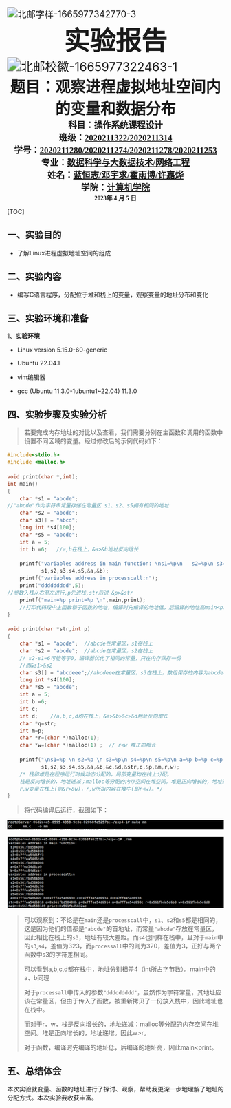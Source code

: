 <img src="C:\Users\wythedee\Desktop\模板.assets\北邮字样-1665977342770-3.jpg" alt="北邮字样-1665977342770-3" style="zoom:150%;" />

<center><b><span style='font-size:60px;font-family:微软雅黑;'>实验报告</span></b></center>

<img src="C:\Users\wythedee\Desktop\模板.assets\北邮校徽-1665977322463-1.jpg" alt="北邮校徽-1665977322463-1" style="zoom:200%;" />

 

<center><b><span style='font-size:35px;font-family:微软雅黑;'>题目：观察进程虚拟地址空间内的变量和数据分布<u></u></span></b></center>

<center><b><span style='font-size:20px;font-family:微软雅黑;'>科目：操作系统课程设计<u></u></span></b></center>

<center><b><span style='font-size:20px;font-family:微软雅黑;'>班级：<u>2020211322/2020211314</u></span></b></center>

<center><b><span style='font-size:20px;font-family:微软雅黑;'>学号：<u>2020211280/2020211274/2020211278/2020211253</u></span></b></center>

<center><b><span style='font-size:20px;font-family:微软雅黑;'>专业：<u>数据科学与大数据技术/网络工程</u></span></b></center>

<center><b><span style='font-size:20px;font-family:微软雅黑;'>姓名：<u>蓝恒志/邓宇求/霍雨博/许嘉烨</u></span></b></center>

<center><b><span style='font-size:20px;font-family:微软雅黑;'>学院：<u>计算机学院</u></span></b></center>

<center><b><span style='font-size:14px;font-family:微软雅黑;'>2023年 4 月 5 日</u></span></b></center>				



 <div STYLE="page-break-after: always"><div>

[TOC]

## 一、实验目的

- 了解Linux进程虚拟地址空间的组成



## 二、实验内容

- 编写C语言程序，分配位于堆和栈上的变量，观察变量的地址分布和变化



## 三、实验环境和准备

1、**实验环境**

- Linux version 5.15.0-60-generic

- Ubuntu 22.04.1

- vim编辑器

- gcc (Ubuntu 11.3.0-1ubuntu1~22.04) 11.3.0

  


## 四、实验步骤及实验分析

> 若要完成内存地址的对比以及查看，我们需要分别在主函数和调用的函数中设置不同区域的变量。经过修改后的示例代码如下：

```C
#include<stdio.h>
#include <malloc.h>

void print(char *,int);
int main()
{
    char *s1 = "abcde";
//"abcde"作为字符串常量存储在常量区 s1、s2、s5拥有相同的地址
    char *s2 = "abcde";
    char s3[] = "abcd";
    long int *s4[100];
    char *s5 = "abcde";
    int a = 5;
    int b =6;   //a,b在栈上，&a>&b地址反向增长

    printf("variables address in main function: \ns1=%p\n   s2=%p\n s3=%p\n s4=%p\n s5=%p\n a=%p\n b=%p \n",
           s1,s2,s3,s4,s5,&a,&b);
    printf("variables address in processcall:n");
    print("ddddddddd",5);
//参数入栈从右至左进行,p先进栈,str后进 &p>&str
    printf("main=%p print=%p \n",main,print);
    //打印代码段中主函数和子函数的地址，编译时先编译的地址低，后编译的地址高main<print
}

void print(char *str,int p)
{
    char *s1 = "abcde";  //abcde在常量区，s1在栈上
    char *s2 = "abcde";  //abcde在常量区，s2在栈上
    // s2-s1=6可能等于0，编译器优化了相同的常量，只在内存保存一份
    //而&s1>&s2
    char s3[] = "abcdeee";//abcdeee在常量区，s3在栈上，数组保存的内容为abcdeee的一份拷贝
    long int *s4[100];
    char *s5 = "abcde";
    int a = 5;
    int b =6;
    int c;
    int d;    //a,b,c,d均在栈上，&a>&b>&c>&d地址反向增长
    char *q=str;
    int m=p;
    char *r=(char *)malloc(1);
    char *w=(char *)malloc(1) ;  // r<w 堆正向增长

    printf("\ns1=%p \n s2=%p \n s3=%p\n s4=%p\n s5=%p\n a=%p b=%p c=%p d=%p \nstr=%p q=%p p=%p m=%p r=%p w=%p \n",
           s1,s2,s3,s4,s5,&a,&b,&c,&d,&str,q,&p,&m,r,w);
    /* 栈和堆是在程序运行时候动态分配的，局部变量均在栈上分配。
    栈是反向增长的，地址递减；malloc等分配的内存空间在堆空间。堆是正向增长的，地址递增。
    r,w变量在栈上(则&r>&w)，r,w所指内容在堆中(即r<w)。*/
}

```

> 将代码编译后运行，截图如下：

![image-20230416150813053](实验4-1-1实验报告.assets/image-20230416150813053.png)

![image-20230416150827683](实验4-1-1实验报告.assets/image-20230416150827683.png)

> 可以观察到：不论是在`main`还是`processcall`中，`s1`、`s2`和`s5`都是相同的，这是因为他们的值都是`"abcde"`的首地址，而常量`"abcde"`存放在常量区，因此相比在栈上的`s3`，地址有较大差距。而`s4`也同样在栈中，且对于`main`中的`s3`,`s4`，差值为323，而`processall`中的则为320，差值为3，正好与两个函数中s3的字符差相同。
>
> 可以看到a,b,c,d都在栈中，地址分别相差4（int所占字节数）。main中的a、b同理
>
> 对于`processall`中传入的参数`"ddddddddd"`，虽然作为字符常量，其地址应该在常量区，但由于传入了函数，被重新拷贝了一份放入栈中，因此地址也在栈中。
>
> 而对于r，w，栈是反向增长的，地址递减；malloc等分配的内存空间在堆空间。堆是正向增长的，地址递增。因此w>r。
>
> 对于函数，编译时先编译的地址低，后编译的地址高，因此main<print。

## 五、总结体会

本次实验就变量、函数的地址进行了探讨、观察，帮助我更深一步地理解了地址的分配方式。本次实验我收获丰富。

